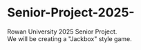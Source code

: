 # Senior-Project-2025-
Rowan University 2025 Senior Project.  
We will be creating a "Jackbox" style game.
